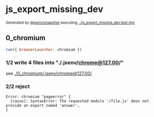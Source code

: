 # js_export_missing_dev

<sub>
  Generated by <a href="https://github.com/jsenv/core/tree/main/packages/independent/snapshot">@jsenv/snapshot</a> executing <a href="../js_export_missing_dev.test.mjs">../js_export_missing_dev.test.mjs</a>
</sub>

## 0_chromium

```js
run({ browserLauncher: chromium })
```

### 1/2 write 4 files into "./.jsenv/chrome@127.00/"

see [./0_chromium/.jsenv/chrome@127.00/](./0_chromium/.jsenv/chrome@127.00/)

### 2/2 reject

```console
Error: chromium "pageerror" {
  [cause]: SyntaxError: The requested module '/file.js' does not provide an export named 'answer',
}
```